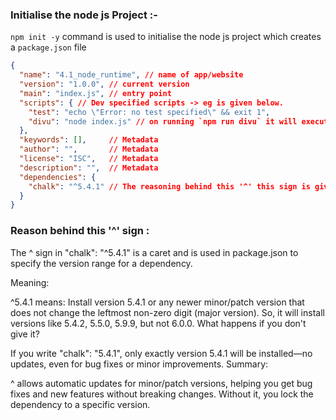 ### Initialise the node js Project :-
`npm init -y` command is used to initialise the node js project which creates a `package.json` file

```json
{
  "name": "4.1_node_runtime", // name of app/website
  "version": "1.0.0", // current version
  "main": "index.js", // entry point
  "scripts": { // Dev specified scripts -> eg is given below.
    "test": "echo \"Error: no test specified\" && exit 1",
    "divu": "node index.js" // on running `npm run divu` it will execute `node index.js` 
  },
  "keywords": [],     // Metadata
  "author": "",       // Metadata  
  "license": "ISC",   // Metadata  
  "description": "",  // Metadata
  "dependencies": {  
    "chalk": "^5.4.1" // The reasoning behind this '^' this sign is given in below para 
  }
}
```

### Reason behind this '^' sign :
The ^ sign in "chalk": "^5.4.1" is a caret and is used in package.json to specify the version range for a dependency.

Meaning:

^5.4.1 means:
Install version 5.4.1 or any newer minor/patch version that does not change the leftmost non-zero digit (major version).
So, it will install versions like 5.4.2, 5.5.0, 5.9.9, but not 6.0.0.
What happens if you don't give it?

If you write "chalk": "5.4.1", only exactly version 5.4.1 will be installed—no updates, even for bug fixes or minor improvements.
Summary:

^ allows automatic updates for minor/patch versions, helping you get bug fixes and new features without breaking changes.
Without it, you lock the dependency to a specific version.

